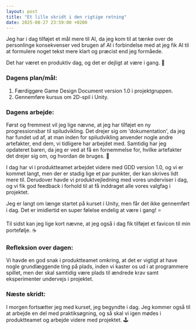 ```yaml
---
layout: post
title: "Et lille skridt i den rigtige retning"
date: 2025-08-27 23:59:00 +0200
---
```


Jeg har i dag tilføjet et mål mere til AI, da jeg kom til at tænke over de personlinge konsekvenser ved brugen af AI i forbindelse med at jeg fik AI til at formulere noget tekst mere klart og præcist end jeg formåede.

Det har været en produktiv dag, og det er dejligt at være i gang. 🚀

### Dagens plan/mål:

1. Færdiggøre Game Design Document version 1.0 i projektgruppen.
2. Gennemføre kursus om 2D-spil i Unity.

### Dagens arbejde:

Først og fremmest vil jeg lige nævne, at jeg har tilføjet en ny progressionsbar til spiludvikling. Det drejer sig om 'dokumentation', da jeg har fundet ud af, at man inden for spiludvikling anvender nogle andre artefakter, end dem, vi tidligere har arbejdet med. Samtidig har jeg opdateret baren, da jeg er ved at få en fornemmelse for, hvilke artefakter det drejer sig om, og hvordan de bruges. 🎉

I dag har vi i produktteamet arbejdet videre med GDD version 1.0, og vi er kommet langt, men der er stadig lige et par punkter, der kan skrives lidt mere til. Derudover havde vi produktvejledning med vores underviser i dag, og vi fik god feedback i forhold til at få inddraget alle vores valgfag i projektet.

Jeg er langt om længe startet på kurset i Unity, men får det ikke gennemført i dag. Det er imidlertid en super følelse endelig at være i gang! ⭐

Til sidst kan jeg lige kort nævne, at jeg også i dag fik tilføjet et favicon til min portefølje. ☕

### Refleksion over dagen:

Vi havde en god snak i produktteamet omkring, at det er vigtigt at have nogle grundlæggende ting på plads, inden vi kaster os ud i at programmere spillet, men der skal samtidig være plads til ændrede krav samt eksperimenter undervejs i projektet.

### Næste skridt:

I morgen fortsætter jeg med kurset, jeg begyndte i dag. Jeg kommer også til at arbejde en del med praktiksøgning, og så skal vi igen mødes i produktteamet og arbejde videre med projektet. 🕹️
